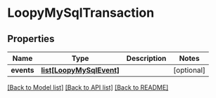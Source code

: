 # LoopyMySqlTransaction

## Properties
Name | Type | Description | Notes
------------ | ------------- | ------------- | -------------
**events** | [**list[LoopyMySqlEvent]**](LoopyMySqlEvent.md) |  | [optional] 

[[Back to Model list]](../README.md#documentation-for-models) [[Back to API list]](../README.md#documentation-for-api-endpoints) [[Back to README]](../README.md)



